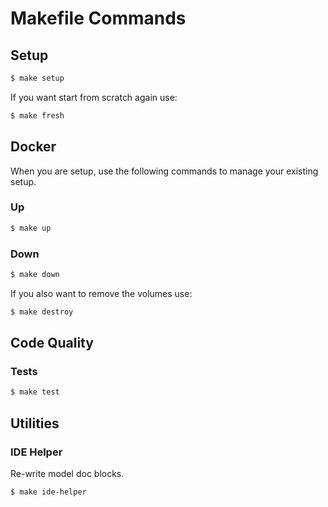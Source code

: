 # Makefile Commands

## Setup

```bash
$ make setup
```

If you want start from scratch again use:

```bash
$ make fresh
```

## Docker

When you are setup, use the following commands to manage your existing setup.

### Up

```bash
$ make up
```

### Down

```bash
$ make down
```

If you also want to remove the volumes use:

```bash
$ make destroy
```

## Code Quality

### Tests

```bash
$ make test
```

## Utilities

### IDE Helper

Re-write model doc blocks.

```bash
$ make ide-helper
```
